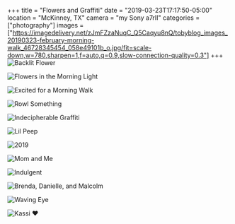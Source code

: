 +++
title = "Flowers and Graffiti"
date = "2019-03-23T17:17:50-05:00"
location = "McKinney, TX"
camera = "my Sony a7rII"
categories = ["photography"]
images = ["https://imagedelivery.net/zJmFZzaNuqC_Q5Caqyu8nQ/tobyblog_images_20190323-february-morning-walk_46728345454_058e49101b_o.jpg/fit=scale-down,w=780,sharpen=1,f=auto,q=0.9,slow-connection-quality=0.3"]
+++
![Backlit Flower](https://imagedelivery.net/zJmFZzaNuqC_Q5Caqyu8nQ/tobyblog_images_20190323-february-morning-walk_46728345454_058e49101b_o.jpg/fit=scale-down,w=780,sharpen=1,f=auto,q=0.9,slow-connection-quality=0.3)
<!--more-->

![Flowers in the Morning Light](https://imagedelivery.net/zJmFZzaNuqC_Q5Caqyu8nQ/tobyblog_images_20190323-february-morning-walk_33575269628_386fb3337e_o.jpg/fit=scale-down,w=780,sharpen=1,f=auto,q=0.9,slow-connection-quality=0.3)

![Excited for a Morning Walk](https://imagedelivery.net/zJmFZzaNuqC_Q5Caqyu8nQ/tobyblog_images_20190323-february-morning-walk_46728345944_cc5271ba7c_o.jpg/fit=scale-down,w=780,sharpen=1,f=auto,q=0.9,slow-connection-quality=0.3)

![Rowl Something](https://imagedelivery.net/zJmFZzaNuqC_Q5Caqyu8nQ/tobyblog_images_20190323-february-morning-walk_40485447743_e6ec6e4747_o.jpg/fit=scale-down,w=780,sharpen=1,f=auto,q=0.9,slow-connection-quality=0.3)

![Indecipherable Graffiti](https://imagedelivery.net/zJmFZzaNuqC_Q5Caqyu8nQ/tobyblog_images_20190323-february-morning-walk_40485446483_688fab9257_o.jpg/fit=scale-down,w=780,sharpen=1,f=auto,q=0.9,slow-connection-quality=0.3)

![Lil Peep](https://imagedelivery.net/zJmFZzaNuqC_Q5Caqyu8nQ/tobyblog_images_20190323-february-morning-walk_47451474131_e13ab5195c_o.jpg/fit=scale-down,w=780,sharpen=1,f=auto,q=0.9,slow-connection-quality=0.3)

![2019](https://imagedelivery.net/zJmFZzaNuqC_Q5Caqyu8nQ/tobyblog_images_20190323-february-morning-walk_40485446193_a5416615b1_o.jpg/fit=scale-down,w=780,sharpen=1,f=auto,q=0.9,slow-connection-quality=0.3)

![Mom and Me](https://imagedelivery.net/zJmFZzaNuqC_Q5Caqyu8nQ/tobyblog_images_20190323-february-morning-walk_40485445513_6da0da3300_o.jpg/fit=scale-down,w=780,sharpen=1,f=auto,q=0.9,slow-connection-quality=0.3)

![Indulgent](https://imagedelivery.net/zJmFZzaNuqC_Q5Caqyu8nQ/tobyblog_images_20190323-february-morning-walk_47451472191_60bd7464de_o.jpg/fit=scale-down,w=780,sharpen=1,f=auto,q=0.9,slow-connection-quality=0.3)

![Brenda, Danielle, and Malcolm](https://imagedelivery.net/zJmFZzaNuqC_Q5Caqyu8nQ/tobyblog_images_20190323-february-morning-walk_40485446813_ea9a396c86_o.jpg/fit=scale-down,w=780,sharpen=1,f=auto,q=0.9,slow-connection-quality=0.3)

![Waving Eye](https://imagedelivery.net/zJmFZzaNuqC_Q5Caqyu8nQ/tobyblog_images_20190323-february-morning-walk_47451473291_570ab7ba47_o.jpg/fit=scale-down,w=780,sharpen=1,f=auto,q=0.9,slow-connection-quality=0.3)

![Kassi ❤️](https://imagedelivery.net/zJmFZzaNuqC_Q5Caqyu8nQ/tobyblog_images_20190323-february-morning-walk_40485445913_8ec884dc35_o.jpg/fit=scale-down,w=780,sharpen=1,f=auto,q=0.9,slow-connection-quality=0.3)
